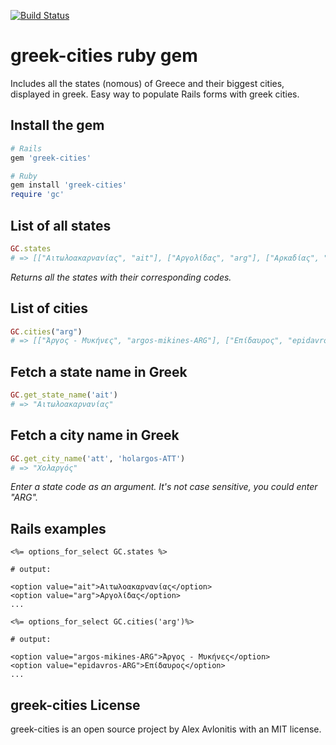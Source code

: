 [![Build Status](https://travis-ci.org/AlexAvlonitis/greek-cities.svg?branch=master)](https://travis-ci.org/AlexAvlonitis/greek-cities)

# greek-cities ruby gem
Includes all the states (nomous) of Greece and their biggest cities, displayed in greek.
Easy way to populate Rails forms with greek cities.

## Install the gem
```ruby
# Rails
gem 'greek-cities'

# Ruby
gem install 'greek-cities'
require 'gc'
```

## List of all states
```ruby
GC.states
# => [["Αιτωλοακαρνανίας", "ait"], ["Αργολίδας", "arg"], ["Αρκαδίας", "ark"]...

```
*Returns all the states with their corresponding codes.*

## List of cities
```ruby
GC.cities("arg")
# => [["Άργος - Μυκήνες", "argos-mikines-ARG"], ["Επίδαυρος", "epidavros-ARG"], ["Κρανίδι", "kranidi-ARG"], ["Ναύπλιο", "nafplio-ARG"]]

```

## Fetch a state name in Greek
```ruby
GC.get_state_name('ait')
# => "Αιτωλοακαρνανίας"
```

## Fetch a city name in Greek
```ruby
GC.get_city_name('att', 'holargos-ATT')
# => "Χολαργός"
```
*Enter a state code as an argument. It's not case sensitive, you could enter "ARG".*

## Rails examples
```
<%= options_for_select GC.states %>

# output:

<option value="ait">Αιτωλοακαρνανίας</option>
<option value="arg">Αργολίδας</option>
...
```
```
<%= options_for_select GC.cities('arg')%>

# output:

<option value="argos-mikines-ARG">Άργος - Μυκήνες</option>
<option value="epidavros-ARG">Επίδαυρος</option>
...
```

## greek-cities License
greek-cities is an open source project by Alex Avlonitis with an MIT license.
